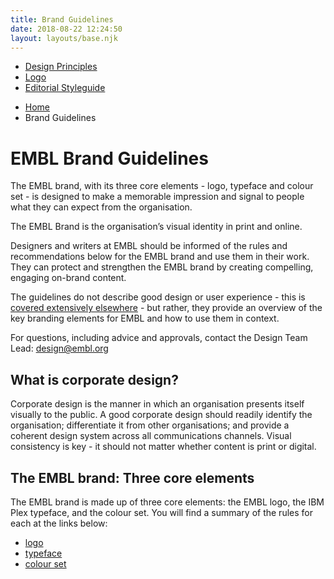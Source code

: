 ```yaml
---
title: Brand Guidelines
date: 2018-08-22 12:24:50
layout: layouts/base.njk
---
```


<nav class="vf-navigation vf-navigation--main">
  <ul class="vf-navigation__list | vf-list--inline">
    <li class="vf-navigation__item"><a href="/brand-guidelines/design-principles/" class="vf-navigation__link">Design Principles</a></li>
    <li class="vf-navigation__item"><a href="/brand-guidelines/logo/" class="vf-navigation__link">Logo</a></li>
    <li class="vf-navigation__item"><a href="/brand-guidelines/editorial-styleguide/" class="vf-navigation__link">Editorial Styleguide</a></li>
  </ul>
</nav>

<nav class="vf-breadcrumbs" aria-label="Breadcrumb">
  <ul class="vf-breadcrumbs__list | vf-list vf-list--inline">
    <li class="vf-breadcrumbs__item">
      <a href="/" class="vf-breadcrumbs__link">Home</a>
    </li>
    <li class="vf-breadcrumbs__item">
      Brand Guidelines
    </li>
  </ul>
</nav>

# EMBL Brand Guidelines

The EMBL brand, with its three core elements - logo, typeface and colour set - is designed to make a memorable impression and signal to people what they can expect from the organisation.

The EMBL Brand is the organisation’s visual identity in print and online.

Designers and writers at EMBL should be informed of the rules and recommendations below for the EMBL brand and use them in their work. They can protect and strengthen the EMBL brand by creating compelling, engaging on-brand content.

The guidelines do not describe good design or user experience - this is [covered extensively elsewhere](https://1stwebdesigner.com/top-10-ux-blogs/) - but rather, they provide an overview of the key branding elements for EMBL and how to use them in context.

For questions, including advice and approvals, contact the Design Team Lead: [design@embl.org](mailto:design@embl.org)

## What is corporate design?

Corporate design is the manner in which an organisation presents itself visually to the public. A good corporate design should readily identify the organisation; differentiate it from other organisations; and provide a coherent design system across all communications channels.  Visual consistency is key - it should not matter whether content is print or digital.

## The EMBL brand: Three core elements

The EMBL brand is made up of three core elements: the EMBL logo, the IBM Plex typeface, and the colour set. You will find a summary of the rules for each at the links below:

- [logo](embl-logo.md)
- [typeface](typeface.md)
- [colour set](colours.md)
